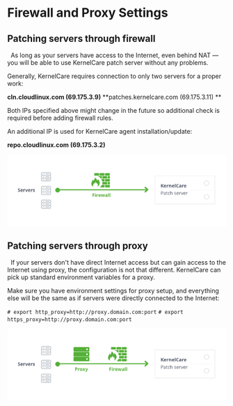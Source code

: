 # Firewall and Proxy Settings


## Patching servers through firewall


 
As long as your servers have access to the Internet, even behind NAT —  you will be able to use KernelCare patch server without any problems.

Generally, KernelCare requires connection to only two servers for a proper work:

**cln.cloudlinux.com (69.175.3.9)**
**patches.kernelcare.com (69.175.3.11) **

Both IPs specified above might change in the future so additional check is required before adding firewall rules.

An additional IP is used for KernelCare agent installation/update:

**repo.cloudlinux.com (69.175.3.2)**

![](/images/patchingthroughfirewall.png)

## Patching servers through proxy


 
If your servers don't have direct Internet access but can gain access to the Internet using proxy, the configuration is not that different. KernelCare can pick up standard environment variables for a proxy.

Make sure you have environment settings for proxy setup, and everything else will be the same as if servers were directly connected to the Internet:

`# export http_proxy=http://proxy.domain.com:port`
`# export https_proxy=http://proxy.domain.com:port`

![](/images/patchingthroughproxy.png)

